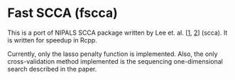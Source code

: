 # Fast SCCA (fscca)

This is a port of NIPALS SCCA package written by Lee et. al.
\[[1](http://fafner.meb.ki.se/personal/yudpaw/?page_id=13),
[2](http://www.degruyter.com/view/j/sagmb.2011.10.issue-1/sagmb.2011.10.1.1638/sagmb.2011.10.1.1638.xml)\]
(scca). It is written for speedup in Rcpp.

Currently, only the lasso penalty function is implemented. Also, the only
cross-validation method implemented is the sequencing one-dimensional search
described in the paper.
